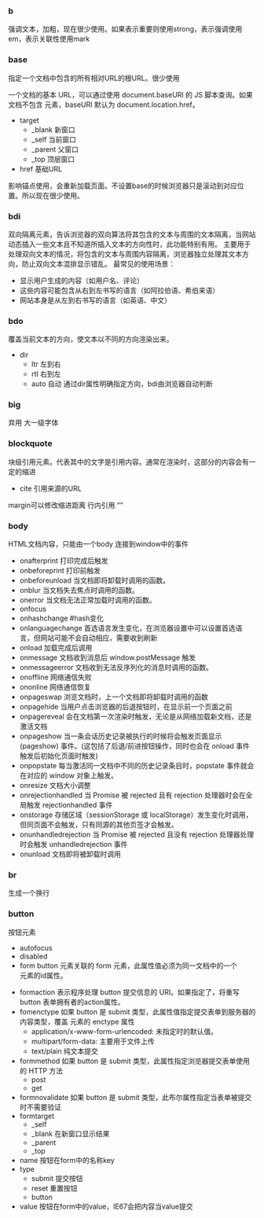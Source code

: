 ### b
强调文本，加粗，现在很少使用。如果表示重要则使用strong，表示强调使用em，表示关联性使用mark

###  base
指定一个文档中包含的所有相对URL的根URL。很少使用

一个文档的基本 URL，可以通过使用 document.baseURI 的 JS 脚本查询。如果文档不包含 <base> 元素，baseURI 默认为 document.location.href。

- target
    - _blank 新窗口
    - _self 当前窗口
    - _parent 父窗口
    - _top 顶层窗口
- href 基础URL


影响锚点使用，会重新加载页面。不设置base的时候浏览器只是滚动到对应位置。所以现在很少使用。

### bdi
双向隔离元素，告诉浏览器的双向算法将其包含的文本与周围的文本隔离，当网站动态插入一些文本且不知道所插入文本的方向性时，此功能特别有用。
主要用于处理双向文本的情况，将包含的文本与周围内容隔离，浏览器独立处理其文本方向，防止双向文本混排显示错乱。
最常见的使用场景：
 - 显示用户生成的内容（如用户名、评论）
 - 这些内容可能包含从右到左书写的语言（如阿拉伯语、希伯来语）
 - 网站本身是从左到右书写的语言（如英语、中文）

### bdo
 覆盖当前文本的方向，使文本以不同的方向渲染出来。
 - dir
    - ltr 左到右
    - rtl 右到左
    - auto 自动
通过dir属性明确指定方向，bdi由浏览器自动判断


### big
弃用 大一级字体

### blockquote
块级引用元素。代表其中的文字是引用内容。通常在渲染时，这部分的内容会有一定的缩进
- cite 引用来源的URL

margin可以修改缩进距离
行内引用 <q>

### body
HTML文档内容，只能由一个body
连接到window中的事件
- onafterprint 打印完成后触发
- onbeforeprint 打印前触发
- onbeforeunload 当文档即将卸载时调用的函数。
- onblur 当文档失去焦点时调用的函数。
- onerror 当文档无法正常加载时调用的函数。
- onfocus 
- onhashchange #hash变化
- onlanguagechange 首选语言发生变化，在浏览器设置中可以设置首选语言，但网站可能不会自动相应，需要收到刷新
- onload 加载完成后调用
- onmessage 文档收到消息后 window.postMessage 触发
- onmessageerror 文档收到无法反序列化的消息时调用的函数。
- onoffline 网络通信失败
- ononline 网络通信恢复
- onpageswap 浏览文档时，上一个文档即将卸载时调用的函数
- onpagehide 当用户点击浏览器的后退按钮时，在显示前一个页面之前
- onpagereveal  会在文档第一次渲染时触发，无论是从网络加载新文档，还是激活文档
- onpageshow 当一条会话历史记录被执行的时候将会触发页面显示 (pageshow) 事件。(这包括了后退/前进按钮操作，同时也会在 onload 事件触发后初始化页面时触发)
- onpopstate 每当激活同一文档中不同的历史记录条目时，popstate 事件就会在对应的 window 对象上触发。
- onresize 文档大小调整
- onrejectionhandled 当 Promise 被 rejected 且有 rejection 处理器时会在全局触发 rejectionhandled 事件
- onstorage 存储区域（sessionStorage 或 localStorage）发生变化时调用，但同页面不会触发，只有同源的其他页签才会触发。
- onunhandledrejection 当 Promise 被 rejected 且没有 rejection 处理器处理时会触发 unhandledrejection 事件
- onunload 文档即将被卸载时调用
### br
生成一个换行


### button
按钮元素
- autofocus 
- disabled
- form  button 元素关联的 form 元素，此属性值必须为同一文档中的一个<form>元素的id属性。
- formaction 表示程序处理 button 提交信息的 URI。如果指定了，将重写 button 表单拥有者的action属性。
- fomenctype 如果 button 是 submit 类型，此属性值指定提交表单到服务器的内容类型，覆盖 <form> 元素的 enctype 属性
    - application/x-www-form-urlencoded: 未指定时的默认值。
    - multipart/form-data: 主要用于文件上传
    - text/plain 纯文本提交
- formmethod 如果 button 是 submit 类型，此属性指定浏览器提交表单使用的 HTTP 方法
    - post
    - get
- formnovalidate 如果 button 是 submit 类型，此布尔属性指定当表单被提交时不需要验证
- formtarget
    - _self
    - _blank 在新窗口显示结果
    - _parent
    - _top
- name 按钮在form中的名称key
- type
    - submit 提交按钮
    - reset 重置按钮
    - button
- value 按钮在form中的value，IE67会把内容当value提交